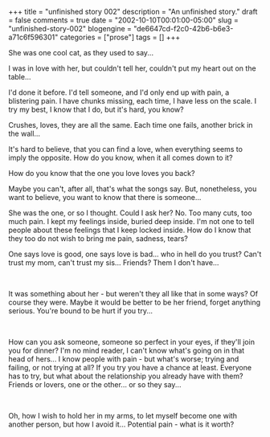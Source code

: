 +++
title = "unfinished story 002"
description = "An unfinished story."
draft = false
comments = true
date = "2002-10-10T00:01:00-05:00"
slug = "unfinished-story-002"
blogengine = "de6647cd-f2c0-42b6-b6e3-a71c6f596301"
categories = ["prose"]
tags = []
+++

<p>
She was one cool cat, as they used to say...
</p>
<p>
I was in love with her, but couldn&#39;t tell her, couldn&#39;t put my heart out on the table...
</p>
<p>
I&#39;d done it before. I&#39;d tell someone, and I&#39;d only end up with pain, a blistering pain. I have chunks missing, each time, I have less on the scale. I try my best, I know that I do, but it&#39;s hard, you know?
</p>
<p>
Crushes, loves, they are all the same. Each time one fails, another brick in the wall...
</p>
<p>
It&#39;s hard to believe, that you can find a love, when everything seems to imply the opposite. How do you know, when it all comes down to it?
</p>
<p>
How do you know that the one you love loves you back?
</p>
<p>
Maybe you can&#39;t, after all, that&#39;s what the songs say. But, nonetheless, you want to believe, you want to know that there is someone...
</p>
<p>
She was the one, or so I thought. Could I ask her? No. Too many cuts, too much pain. I kept my feelings inside, buried deep inside. I&#39;m not one to tell people about these feelings that I keep locked inside. How do I know that they too do not wish to bring me pain, sadness, tears?
</p>
<p>
One says love is good, one says love is bad... who in hell do you trust? Can&#39;t trust my mom, can&#39;t trust my sis... Friends? Them I don&#39;t have...
</p>
<p>
&nbsp;
</p>
<p>
It was something about her - but weren&#39;t they all like that in some ways? Of course they were. Maybe it would be better to be her friend, forget anything serious. You&#39;re bound to be hurt if you try...
</p>
<p>
&nbsp;
</p>
<p>
How can you ask someone, someone so perfect in your eyes, if they&#39;ll join you for dinner? I&#39;m no mind reader, I can&#39;t know what&#39;s going on in that head of hers... I know people with pain - but what&#39;s worse; trying and failing, or not trying at all? If you try you have a chance at least. Everyone has to try, but what about the relationship you already have with them? Friends or lovers, one or the other... or so they say...
</p>
<p>
&nbsp;
</p>
<p>
Oh, how I wish to hold her in my arms, to let myself become one with another person, but how I avoid it... Potential pain - what is it worth?
</p>

